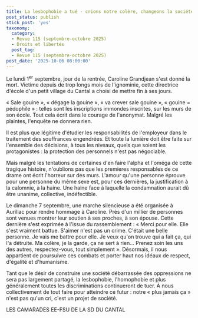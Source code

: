 ```yaml
---
title: La lesbophobie a tué - crions notre colère, changeons la société
post_status: publish
stick_post: 'yes'
taxonomy:
  category:
  - Revue 115 (septembre-octobre 2025)
  - Droits et libertés
  post_tag:
  - Revue 115 (septembre-octobre 2025)
post_date: '2025-10-06 08:00:00'
---
```


Le lundi 1<sup>er</sup> septembre, jour de la rentrée, Caroline Grandjean s'est donné la mort. Victime depuis de trop longs mois de l'ignominie, cette directrice d'école d'un petit village du Cantal a choisi de mettre fin à ses jours.

« Sale gouine », « dégage la gouine », « va crever sale gouine », « gouine = pédophile » : telles sont les inscriptions immondes inscrites, sur les murs de son école. Tout cela écrit dans le courage de l'anonymat. Malgré les plaintes, l'enquête ne donnera rien.

Il est plus que légitime d'étudier les responsabilités de l'employeur dans le traitement des souffrances engendrées. Et toute la lumière doit être faite sur l'ensemble des décisions, à tous les niveaux, quels que soient les protagonistes : la protection des personnels n'est pas négociable.

Mais malgré les tentations de certaines d'en faire l'alpha et l'oméga de cette tragique histoire, n'oublions pas que les premieres responsables de ce drame ont écrit l'horreur sur des murs. L'amour qu'une personne éprouve pour une personne du même sexe est, pour ces dernières, la justification à la calomnie, à la haine. Une haine face à laquelle la condamnation aurait dû être unanime, collective, indéfectible.

Le dimanche 7 septembre, une marche silencieuse a été organisée à Aurillac pour rendre hommage à Caroline. Près d'un millier de personnes sont venues montrer leur soutien à ses proches, à son épouse. Cette dernière s'est exprimée à l'issue du rassemblement : « Merci pour elle. Elle s'est vraiment battue. S'aimer n'est pas un crime. C'était une belle personne. Je vais me battre pour elle. Je veux qu'on trouve qui a fait ça, qui l'a détruite. Ma colère, je la garde, ça ne sert à rien... Prenez soin les uns des autres, respectez-vous, tout simplement ». Désormais, il nous appartient de poursuivre ces combats et porter haut nos idéaux de respect, d'égalité et d'humanisme.

Tant que le désir de construire une société débarrassée des oppressions ne sera pas largement partagé, la lesbophobie, l'homophobie et plus généralement toutes les discriminations continueront de tuer. À nous collectivement de tout faire pour atteindre ce futur : notre « plus jamais ça » n'est pas qu'un cri, c'est un projet de société.

LES CAMARADES EE-FSU DE LA SD DU CANTAL